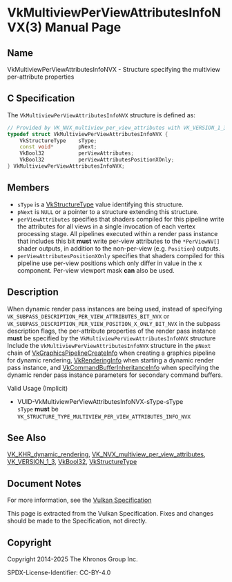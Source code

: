 # VkMultiviewPerViewAttributesInfoNVX(3) Manual Page

## Name

VkMultiviewPerViewAttributesInfoNVX - Structure specifying the multiview per-attribute properties



## [](#_c_specification)C Specification

The `VkMultiviewPerViewAttributesInfoNVX` structure is defined as:

```c++
// Provided by VK_NVX_multiview_per_view_attributes with VK_VERSION_1_3 or VK_KHR_dynamic_rendering
typedef struct VkMultiviewPerViewAttributesInfoNVX {
    VkStructureType    sType;
    const void*        pNext;
    VkBool32           perViewAttributes;
    VkBool32           perViewAttributesPositionXOnly;
} VkMultiviewPerViewAttributesInfoNVX;
```

## [](#_members)Members

- `sType` is a [VkStructureType](https://registry.khronos.org/vulkan/specs/latest/man/html/VkStructureType.html) value identifying this structure.
- `pNext` is `NULL` or a pointer to a structure extending this structure.
- `perViewAttributes` specifies that shaders compiled for this pipeline write the attributes for all views in a single invocation of each vertex processing stage. All pipelines executed within a render pass instance that includes this bit **must** write per-view attributes to the `*PerViewNV[]` shader outputs, in addition to the non-per-view (e.g. `Position`) outputs.
- `perViewAttributesPositionXOnly` specifies that shaders compiled for this pipeline use per-view positions which only differ in value in the x component. Per-view viewport mask **can** also be used.

## [](#_description)Description

When dynamic render pass instances are being used, instead of specifying `VK_SUBPASS_DESCRIPTION_PER_VIEW_ATTRIBUTES_BIT_NVX` or `VK_SUBPASS_DESCRIPTION_PER_VIEW_POSITION_X_ONLY_BIT_NVX` in the subpass description flags, the per-attribute properties of the render pass instance **must** be specified by the `VkMultiviewPerViewAttributesInfoNVX` structure Include the `VkMultiviewPerViewAttributesInfoNVX` structure in the `pNext` chain of [VkGraphicsPipelineCreateInfo](https://registry.khronos.org/vulkan/specs/latest/man/html/VkGraphicsPipelineCreateInfo.html) when creating a graphics pipeline for dynamic rendering, [VkRenderingInfo](https://registry.khronos.org/vulkan/specs/latest/man/html/VkRenderingInfo.html) when starting a dynamic render pass instance, and [VkCommandBufferInheritanceInfo](https://registry.khronos.org/vulkan/specs/latest/man/html/VkCommandBufferInheritanceInfo.html) when specifying the dynamic render pass instance parameters for secondary command buffers.

Valid Usage (Implicit)

- [](#VUID-VkMultiviewPerViewAttributesInfoNVX-sType-sType)VUID-VkMultiviewPerViewAttributesInfoNVX-sType-sType  
  `sType` **must** be `VK_STRUCTURE_TYPE_MULTIVIEW_PER_VIEW_ATTRIBUTES_INFO_NVX`

## [](#_see_also)See Also

[VK\_KHR\_dynamic\_rendering](https://registry.khronos.org/vulkan/specs/latest/man/html/VK_KHR_dynamic_rendering.html), [VK\_NVX\_multiview\_per\_view\_attributes](https://registry.khronos.org/vulkan/specs/latest/man/html/VK_NVX_multiview_per_view_attributes.html), [VK\_VERSION\_1\_3](https://registry.khronos.org/vulkan/specs/latest/man/html/VK_VERSION_1_3.html), [VkBool32](https://registry.khronos.org/vulkan/specs/latest/man/html/VkBool32.html), [VkStructureType](https://registry.khronos.org/vulkan/specs/latest/man/html/VkStructureType.html)

## [](#_document_notes)Document Notes

For more information, see the [Vulkan Specification](https://registry.khronos.org/vulkan/specs/latest/html/vkspec.html#VkMultiviewPerViewAttributesInfoNVX)

This page is extracted from the Vulkan Specification. Fixes and changes should be made to the Specification, not directly.

## [](#_copyright)Copyright

Copyright 2014-2025 The Khronos Group Inc.

SPDX-License-Identifier: CC-BY-4.0